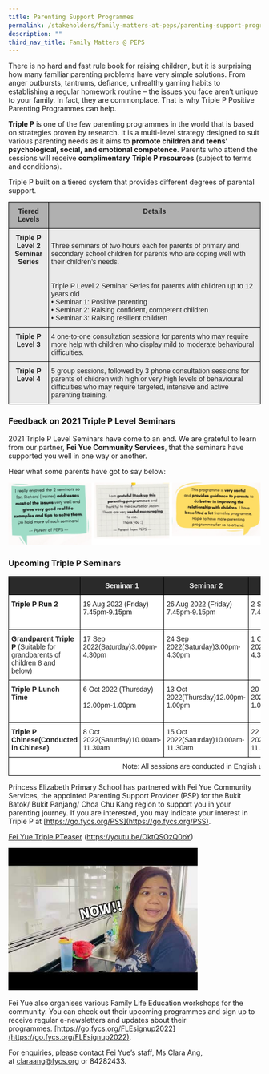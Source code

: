 ```yaml
---
title: Parenting Support Programmes
permalink: /stakeholders/family-matters-at-peps/parenting-support-programmes
description: ""
third_nav_title: Family Matters @ PEPS
---
```

There is no hard and fast rule book for raising children, but it is surprising how many familiar parenting problems have very simple solutions. From anger outbursts, tantrums, defiance, unhealthy gaming habits to establishing a regular homework routine – the issues you face aren’t unique to your family. In fact, they are commonplace. That is why Triple P Positive Parenting Programmes can help.

**Triple P** is one of the few parenting programmes in the world that is based on strategies proven by research. It is a multi-level strategy designed to suit various parenting needs as it aims to **promote children and teens’ psychological, social, and emotional competence**. Parents who attend the sessions will receive **complimentary** **Triple P resources** (subject to terms and conditions).

Triple P built on a tiered system that provides different degrees of parental support.

<style type="text/css">
.tg  {border-collapse:collapse;border-spacing:0;}
.tg td{border-color:black;border-style:solid;border-width:1px;font-family:Arial, sans-serif;font-size:14px;
  overflow:hidden;padding:10px 5px;word-break:normal;}
.tg th{border-color:black;border-style:solid;border-width:1px;font-family:Arial, sans-serif;font-size:14px;
  font-weight:normal;overflow:hidden;padding:10px 5px;word-break:normal;}
.tg .tg-n4qt{background-color:#EAEAEA;color:#222;font-weight:bold;text-align:center;vertical-align:top}
.tg .tg-y7qa{background-color:#EAEAEA;color:#222;text-align:left;vertical-align:top}
.tg .tg-pll1{background-color:#B0B0B0;color:#222;font-weight:bold;text-align:center;vertical-align:top}
</style>
<table class="tg">
<thead>
  <tr>
    <th class="tg-pll1">Tiered Levels</th>
    <th class="tg-pll1">Details</th>
  </tr>
</thead>
<tbody>
  <tr>
    <td class="tg-n4qt">Triple P Level 2 <br>Seminar Series</td>
    <td class="tg-y7qa"><br>Three seminars of two hours each for parents of primary and secondary school children for parents who are coping well with their children’s needs.<br><br><br>Triple P Level 2 Seminar Series for parents with children up to 12 years old<br>• Seminar 1: Positive parenting<br>• Seminar 2: Raising confident, competent children<br>• Seminar 3: Raising resilient children<br></td>
  </tr>
  <tr>
    <td class="tg-n4qt">Triple P Level 3</td>
    <td class="tg-y7qa">4 one-to-one consultation sessions for parents who may require more help with children who display mild to moderate behavioural difficulties.</td>
  </tr>
  <tr>
    <td class="tg-n4qt">Triple P Level 4</td>
    <td class="tg-y7qa">5 group sessions, followed by 3 phone consultation sessions for parents of children with high or very high levels of behavioural difficulties who may require targeted, intensive and active parenting training.</td>
  </tr>
</tbody>
</table>

### Feedback on 2021 Triple P Level Seminars

2021 Triple P Level Seminars have come to an end. We are grateful to learn from our partner, **Fei Yue Community Services**, that the seminars have supported you well in one way or another.  
  
Hear what some parents have got to say below:

![](/images/PSP1.png)

### Upcoming Triple P Seminars

<style type="text/css">
.tg  {border-collapse:collapse;border-spacing:0;}
.tg td{border-color:black;border-style:solid;border-width:1px;font-family:Arial, sans-serif;font-size:14px;
  overflow:hidden;padding:10px 5px;word-break:normal;}
.tg th{border-color:black;border-style:solid;border-width:1px;font-family:Arial, sans-serif;font-size:14px;
  font-weight:normal;overflow:hidden;padding:10px 5px;word-break:normal;}
.tg .tg-l2bf{background-color:#FFF;color:#222;font-weight:bold;text-align:left;vertical-align:top}
.tg .tg-r9du{background-color:#000000;color:#eeeeee;text-align:center;vertical-align:top}
.tg .tg-2705{background-color:#2A2A2A;color:#EEE;font-weight:bold;text-align:center;vertical-align:middle}
.tg .tg-dgl5{background-color:#FFF;font-weight:bold;text-align:left;vertical-align:top}
.tg .tg-ktyi{background-color:#FFF;text-align:left;vertical-align:top}
.tg .tg-tsok{background-color:#FFF;color:#222;text-align:left;vertical-align:top}
.tg .tg-f4yw{background-color:#FFF;text-align:center;vertical-align:middle}
</style>
<table class="tg">
<thead>
  <tr>
    <th class="tg-2705"></th>
    <th class="tg-2705">Seminar 1</th>
    <th class="tg-2705">Seminar 2</th>
    <th class="tg-2705">Seminar 3</th>
    <th class="tg-r9du"><span style="font-weight:bold">Registration Period</span></th>
  </tr>
</thead>
<tbody>
  <tr>
    <td class="tg-dgl5">Triple P Run 2</td>
    <td class="tg-ktyi">19 Aug 2022 (Friday) 7.45pm-9.15pm</td>
    <td class="tg-ktyi">26 Aug 2022 (Friday) 7.45pm-9.15pm<span style="color:#222"> </span></td>
    <td class="tg-ktyi">2 Sep 2022 (Friday) 7.45pm-9.15pm<span style="color:#222"> </span></td>
    <td class="tg-ktyi">Registration from 18 Jul 2022 to 15 Aug 2022: <a href="https://go.fycs.org/L2BBPriAug22">https://go.fycs.org/L2BBPriAug22</a></td>
  </tr>
  <tr>
    <td class="tg-l2bf"><span style="color:#222">Grandparent Triple P </span><span style="font-weight:normal;color:#222">(Suitable for grandparents of children 8 and below)</span></td>
    <td class="tg-tsok">17 Sep 2022<span style="background-color:initial">(Saturday)3.00pm-4.30pm</span></td>
    <td class="tg-tsok">24 Sep 2022<span style="background-color:initial">(Saturday)3.00pm-4.30pm</span></td>
    <td class="tg-tsok">1 Oct 2022<span style="background-color:initial">(Saturday)3.00pm-4.30pm</span></td>
    <td class="tg-tsok"><span style="font-weight:normal;color:#222;background-color:initial">Registration from 20 Apr 2022 to 12 Sep 2022:</span><br><a href="https://go.fycs.org/TriplePGP">https://go.fycs.org/TriplePGP</a><br></td>
  </tr>
  <tr>
    <td class="tg-l2bf"><span style="color:#222">Triple P Lunch Time</span><br> </td>
    <td class="tg-tsok"><span style="color:#222;background-color:initial">6 Oct 2022 (Thursday)</span><br><br>12.00pm-1.00pm</td>
    <td class="tg-tsok">13 Oct 2022<span style="background-color:initial">(Thursday)12.00pm-1.00pm</span><br> </td>
    <td class="tg-tsok">20 Oct 2022<span style="background-color:initial">(Thursday)12.00pm-1.00pm</span><br> </td>
    <td class="tg-tsok"><span style="font-weight:normal;color:#222;background-color:initial">Registration from 29 Aug 2022 to 30 Sep 2022: </span><br><a href="https://go.fycs.org/L2PriLunch22">https://go.fycs.org/L2PriLunch22</a><br><br> </td>
  </tr>
  <tr>
    <td class="tg-l2bf">Triple P Chinese(Conducted in Chinese)<br> </td>
    <td class="tg-tsok">8 Oct 2022<span style="background-color:initial">(Saturday)10.00am-11.30am</span><br> </td>
    <td class="tg-tsok">15 Oct 2022<span style="background-color:initial">(Saturday)10.00am-11.30am</span><br> </td>
    <td class="tg-tsok">22 Oct 2022<span style="background-color:initial">(Saturday)10.00am-11.30am</span><br> </td>
    <td class="tg-tsok">Registration from 29 Aug 2022 to 30 Sep 2022:<a href="https://go.fycs.org/L2PriChi22">https://go.fycs.org/L2PriChi22</a> </td>
  </tr>
  <tr>
    <td class="tg-f4yw" colspan="5">         Note: All sessions are conducted in English unless otherwise stated.</td>
  </tr>
</tbody>
</table>

Princess Elizabeth Primary School has partnered with Fei Yue Community Services, the appointed Parenting Support Provider (PSP) for the Bukit Batok/ Bukit Panjang/ Choa Chu Kang region to support you in your parenting journey. If you are interested, you may indicate your interest in Triple P at [https://go.fycs.org/PSS](https://go.fycs.org/PSS).

[Fei Yue Triple PTeaser](https://youtu.be/OktQSOzQ0oY) (https://youtu.be/OktQSOzQ0oY)


<img src="/images/Pic2-1.jpg" 
     style="width:75%">

Fei Yue also organises various Family Life Education workshops for the community. You can check out their upcoming programmes and sign up to receive regular e-newsletters and updates about their programmes. [https://go.fycs.org/FLEsignup2022](https://go.fycs.org/FLEsignup2022).

For enquiries, please contact Fei Yue’s staff, Ms Clara Ang, at [claraang@fycs.org](mailto:claraang@fycs.org) or 84282433.